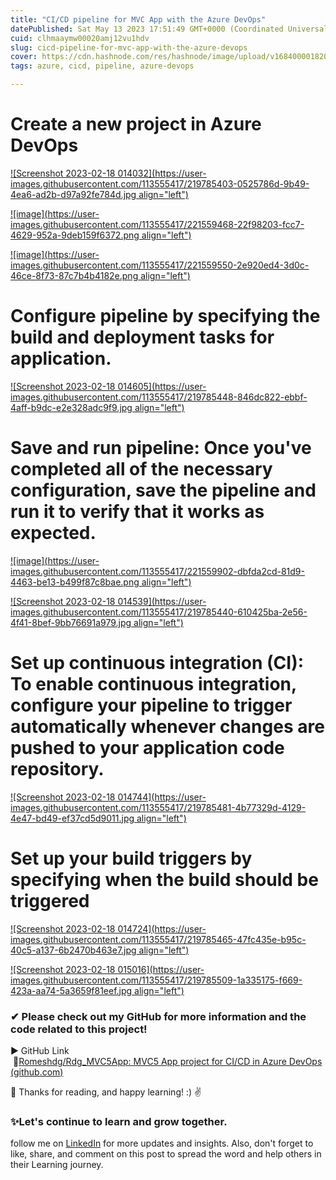 ```yaml
---
title: "CI/CD pipeline for MVC App with the Azure DevOps"
datePublished: Sat May 13 2023 17:51:49 GMT+0000 (Coordinated Universal Time)
cuid: clhmaaymw00020amj12vu1hdv
slug: cicd-pipeline-for-mvc-app-with-the-azure-devops
cover: https://cdn.hashnode.com/res/hashnode/image/upload/v1684000018200/a9bf8664-6705-4a91-a6da-d07761afd09e.png
tags: azure, cicd, pipeline, azure-devops

---
```


# Create a new project in Azure DevOps

[![Screenshot 2023-02-18 014032](https://user-images.githubusercontent.com/113555417/219785403-0525786d-9b49-4ea6-ad2b-d97a92fe784d.jpg align="left")](https://user-images.githubusercontent.com/113555417/219785403-0525786d-9b49-4ea6-ad2b-d97a92fe784d.jpg)

[![image](https://user-images.githubusercontent.com/113555417/221559468-22f98203-fcc7-4629-952a-9deb159f6372.png align="left")](https://user-images.githubusercontent.com/113555417/221559468-22f98203-fcc7-4629-952a-9deb159f6372.png)

[![image](https://user-images.githubusercontent.com/113555417/221559550-2e920ed4-3d0c-46ce-8f73-87c7b4b4182e.png align="left")](https://user-images.githubusercontent.com/113555417/221559550-2e920ed4-3d0c-46ce-8f73-87c7b4b4182e.png)

# Configure pipeline by specifying the build and deployment tasks for application.

[![Screenshot 2023-02-18 014605](https://user-images.githubusercontent.com/113555417/219785448-846dc822-ebbf-4aff-b9dc-e2e328adc9f9.jpg align="left")](https://user-images.githubusercontent.com/113555417/219785448-846dc822-ebbf-4aff-b9dc-e2e328adc9f9.jpg)

# Save and run pipeline: Once you've completed all of the necessary configuration, save the pipeline and run it to verify that it works as expected.

[![image](https://user-images.githubusercontent.com/113555417/221559902-dbfda2cd-81d9-4463-be13-b499f87c8bae.png align="left")](https://user-images.githubusercontent.com/113555417/221559902-dbfda2cd-81d9-4463-be13-b499f87c8bae.png)

[![Screenshot 2023-02-18 014539](https://user-images.githubusercontent.com/113555417/219785440-610425ba-2e56-4f41-8bef-9bb76691a979.jpg align="left")](https://user-images.githubusercontent.com/113555417/219785440-610425ba-2e56-4f41-8bef-9bb76691a979.jpg)

# Set up continuous integration (CI): To enable continuous integration, configure your pipeline to trigger automatically whenever changes are pushed to your application code repository.

[![Screenshot 2023-02-18 014744](https://user-images.githubusercontent.com/113555417/219785481-4b77329d-4129-4e47-bd49-ef37cd5d9011.jpg align="left")](https://user-images.githubusercontent.com/113555417/219785481-4b77329d-4129-4e47-bd49-ef37cd5d9011.jpg)

# Set up your build triggers by specifying when the build should be triggered

[![Screenshot 2023-02-18 014724](https://user-images.githubusercontent.com/113555417/219785465-47fc435e-b95c-40c5-a137-6b2470b463e7.jpg align="left")](https://user-images.githubusercontent.com/113555417/219785465-47fc435e-b95c-40c5-a137-6b2470b463e7.jpg)

[![Screenshot 2023-02-18 015016](https://user-images.githubusercontent.com/113555417/219785509-1a335175-f669-423a-aa74-5a3659f81eef.jpg align="left")](https://user-images.githubusercontent.com/113555417/219785509-1a335175-f669-423a-aa74-5a3659f81eef.jpg)

### ✔ Please check out my GitHub for more information and the code related to this project!

▶ GitHub Link   
 🔗[Romeshdg/Rdg\_MVC5App: MVC5 App project for CI/CD in Azure DevOps (](https://github.com/Romeshdg/Rdg_MVC5App)[github.com](http://github.com)[)](https://github.com/Romeshdg/Rdg_MVC5App)

📍 Thanks for reading, and happy learning! :) ✌

### ✨Let's continue to learn and grow together.

follow me on [LinkedIn](https://www.linkedin.com/in/romeshdharamgudi/) for more updates and insights. Also, don't forget to like, share, and comment on this post to spread the word and help others in their Learning journey.